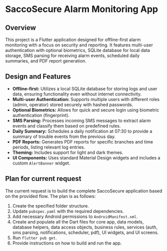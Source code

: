 # SaccoSecure Alarm Monitoring App

## Overview

This project is a Flutter application designed for offline-first alarm monitoring with a focus on security and reporting. It features multi-user authentication with optional biometrics, SQLite database for local data storage, SMS parsing for receiving alarm events, scheduled daily summaries, and PDF report generation.

## Design and Features

- **Offline-first:** Utilizes a local SQLite database for storing logs and user data, ensuring functionality even without internet connectivity.
- **Multi-user Authentication:** Supports multiple users with different roles (admin, operator) stored securely with hashed passwords.
- **Optional Biometrics:** Allows for quick and secure login using biometric authentication (fingerprint).
- **SMS Parsing:** Processes incoming SMS messages to extract alarm events and classify them based on predefined rules.
- **Daily Summary:** Schedules a daily notification at 07:30 to provide a summary of trouble events from the previous day.
- **PDF Reports:** Generates PDF reports for specific branches and time periods, listing relevant log entries.
- **Theming:** Includes support for light and dark themes.
- **UI Components:** Uses standard Material Design widgets and includes a custom `AlertBanner` widget.

## Plan for current request

The current request is to build the complete SaccoSecure application based on the provided flow. The plan is as follows:

1. Create the specified folder structure.
2. Update `pubspec.yaml` with the required dependencies.
3. Add necessary Android permissions to `AndroidManifest.xml`.
4. Create and populate all the Dart files for core app, data models, database helpers, data access objects, business rules, services (auth, sms parsing, notifications, scheduler, pdf), UI widgets, and UI screens.
5. Run `flutter pub get`.
6. Provide instructions on how to build and run the app.